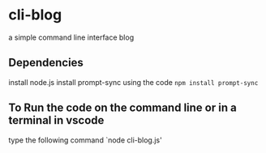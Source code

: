 # cli-blog

a simple command line interface blog

## Dependencies

install node.js
install prompt-sync using the code `npm install prompt-sync`

## To Run the code on the command line or in a terminal in vscode

type the following command `node cli-blog.js'
